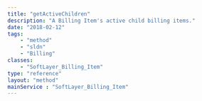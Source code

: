```yaml
---
title: "getActiveChildren"
description: "A Billing Item's active child billing items."
date: "2018-02-12"
tags:
    - "method"
    - "sldn"
    - "Billing"
classes:
    - "SoftLayer_Billing_Item"
type: "reference"
layout: "method"
mainService : "SoftLayer_Billing_Item"
---
```

